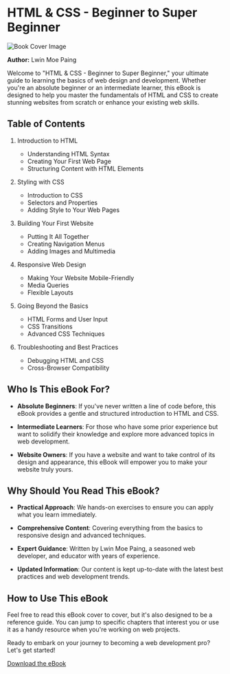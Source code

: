 # HTML & CSS - Beginner to Super Beginner

![Book Cover Image](https://raw.githubusercontent.com/lwinmoepaing/html-css-beginner/master/book_cover/bookcover.jpg)

**Author:** Lwin Moe Paing

Welcome to "HTML & CSS - Beginner to Super Beginner," your ultimate guide to learning the basics of web design and development. Whether you're an absolute beginner or an intermediate learner, this eBook is designed to help you master the fundamentals of HTML and CSS to create stunning websites from scratch or enhance your existing web skills.

## Table of Contents

1. Introduction to HTML
   - Understanding HTML Syntax
   - Creating Your First Web Page
   - Structuring Content with HTML Elements

2. Styling with CSS
   - Introduction to CSS
   - Selectors and Properties
   - Adding Style to Your Web Pages

3. Building Your First Website
   - Putting It All Together
   - Creating Navigation Menus
   - Adding Images and Multimedia

4. Responsive Web Design
   - Making Your Website Mobile-Friendly
   - Media Queries
   - Flexible Layouts

5. Going Beyond the Basics
   - HTML Forms and User Input
   - CSS Transitions
   - Advanced CSS Techniques

6. Troubleshooting and Best Practices
   - Debugging HTML and CSS
   - Cross-Browser Compatibility

## Who Is This eBook For?

- **Absolute Beginners**: If you've never written a line of code before, this eBook provides a gentle and structured introduction to HTML and CSS.

- **Intermediate Learners**: For those who have some prior experience but want to solidify their knowledge and explore more advanced topics in web development.

- **Website Owners**: If you have a website and want to take control of its design and appearance, this eBook will empower you to make your website truly yours.

## Why Should You Read This eBook?

- **Practical Approach**: We hands-on exercises to ensure you can apply what you learn immediately.

- **Comprehensive Content**: Covering everything from the basics to responsive design and advanced techniques.

- **Expert Guidance**: Written by Lwin Moe Paing, a seasoned web developer, and educator with years of experience.

- **Updated Information**: Our content is kept up-to-date with the latest best practices and web development trends.

## How to Use This eBook

Feel free to read this eBook cover to cover, but it's also designed to be a reference guide. You can jump to specific chapters that interest you or use it as a handy resource when you're working on web projects.

Ready to embark on your journey to becoming a web development pro? Let's get started!

[Download the eBook](https://drive.google.com/file/d/1EcXt3WrOzLh-PR6ywdEXR1kIMr0DxK3s/view)